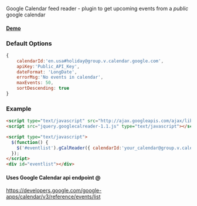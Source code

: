 Google Calendar feed reader - plugin to get upcoming events from a *public* google calendar

#### [Demo](http://bradoyler.github.io/GoogleCalReader-jquery-plugin/examples/)

### Default Options
```js
{
	calendarId:'en.usa#holiday@group.v.calendar.google.com',
	apiKey:'Public_API_Key',
	dateFormat: 'LongDate',
	errorMsg:'No events in calendar',
	maxEvents: 50,
	sortDescending: true
}
```

### Example

```html
<script type="text/javascript" src="http://ajax.googleapis.com/ajax/libs/jquery/1.11.1/jquery.min.js"></script>
<script src="jquery.googlecalreader-1.1.js" type="text/javascript"></script>

<script type="text/javascript">
  $(function() {
    $('#eventlist').gCalReader({ calendarId:'your_calendar@group.v.calendar.google.com', apiKey:'your_public_api_key'});
  });
</script>
<div id="eventlist"></div>
```

#### Uses Google Calendar api endpoint @
https://developers.google.com/google-apps/calendar/v3/reference/events/list
